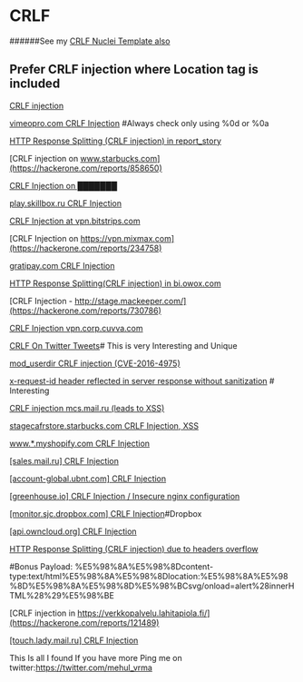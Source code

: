 # CRLF

######See my [CRLF Nuclei Template also](https://github.com/tom-riddle0/CRLF/blob/main/crlf.yaml)

## Prefer CRLF injection where Location tag is included

[CRLF injection](https://hackerone.com/reports/446271)

[vimeopro.com CRLF Injection](https://hackerone.com/reports/39181) #Always check only using %0d or %0a 

[HTTP Response Splitting (CRLF injection) in report_story](https://hackerone.com/reports/52042)

[CRLF injection on www.starbucks.com](https://hackerone.com/reports/858650)

[CRLF Injection on ███████](https://hackerone.com/reports/245485)

[play.skillbox.ru CRLF Injection](https://hackerone.com/reports/1271276)

[CRLF Injection at vpn.bitstrips.com](https://hackerone.com/reports/237357)

[CRLF Injection on https://vpn.mixmax.com](https://hackerone.com/reports/234758)

[gratipay.com CRLF Injection](https://hackerone.com/reports/79552)

[HTTP Response Splitting(CRLF injection) in bi.owox.com](https://hackerone.com/reports/171473)

[CRLF Injection - http://stage.mackeeper.com/](https://hackerone.com/reports/730786)

[CRLF Injection vpn.corp.cuvva.com](https://hackerone.com/reports/231508)

[CRLF On Twitter Tweets](https://hackerone.com/reports/712979)# This is very Interesting and Unique

[mod_userdir CRLF injection (CVE-2016-4975)](https://hackerone.com/reports/409512)

[x-request-id header reflected in server response without sanitization](https://hackerone.com/reports/798686) # Interesting

[CRLF injection mcs.mail.ru (leads to XSS)](https://hackerone.com/reports/335599)

[stagecafrstore.starbucks.com CRLF Injection, XSS](https://hackerone.com/reports/192667)

[www.*.myshopify.com CRLF Injection](https://hackerone.com/reports/66386)

[[sales.mail.ru] CRLF Injection](https://hackerone.com/reports/140851)

[[account-global.ubnt.com] CRLF Injection](https://hackerone.com/reports/145128)

[[greenhouse.io] CRLF Injection / Insecure nginx configuration](https://hackerone.com/reports/25275)

[[monitor.sjc.dropbox.com] CRLF Injection](https://hackerone.com/reports/39261)#Dropbox

[[api.owncloud.org] CRLF Injection](https://hackerone.com/reports/154306)

[HTTP Response Splitting (CRLF injection) due to headers overflow](https://hackerone.com/reports/53843)

#Bonus Payload: %E5%98%8A%E5%98%8Dcontent-type:text/html%E5%98%8A%E5%98%8Dlocation:%E5%98%8A%E5%98%8D%E5%98%8A%E5%98%8D%E5%98%BCsvg/onload=alert%28innerHTML%28%29%E5%98%BE

[CRLF injection in https://verkkopalvelu.lahitapiola.fi/](https://hackerone.com/reports/121489)

[[touch.lady.mail.ru] CRLF Injection](https://hackerone.com/reports/114198)

This Is all I found If you have more Ping me on twitter:https://twitter.com/mehul_vrma
